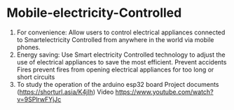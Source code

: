 # Mobile-electricity-Controlled
1. For convenience: Allow users to control electrical appliances connected to Smartelectricity
Controlled from anywhere in the world via mobile phones.
2. Energy saving: Use Smart electricity Controlled technology
to adjust the use of electrical appliances to save the most efficient. Prevent accidents
Fires prevent fires from opening electrical appliances for too long or short circuits
3. To study the operation of the arduino esp32 board
Project documents (https://shorturl.asia/K4jIh)
Video https://www.youtube.com/watch?v=9SPlrwFYjJc
